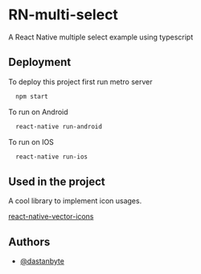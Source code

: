 # RN-multi-select

A React Native multiple select example using typescript

## Deployment

To deploy this project first run metro server

```bash
  npm start
```
To run on Android

```bash
  react-native run-android
```
To run on IOS

```bash
  react-native run-ios
```

## Used in the project

A cool library to implement icon usages.

[react-native-vector-icons](https://github.com/oblador/react-native-vector-icons)


## Authors

- [@dastanbyte](https://www.github.com/dastanbyte)

